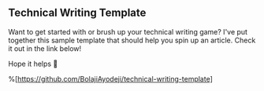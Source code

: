 ## Technical Writing Template

Want to get started with or brush up your technical writing game? I've put together this sample template that should help you spin up an article. Check it out in the link below!

Hope it helps 💙

%[https://github.com/BolajiAyodeji/technical-writing-template]